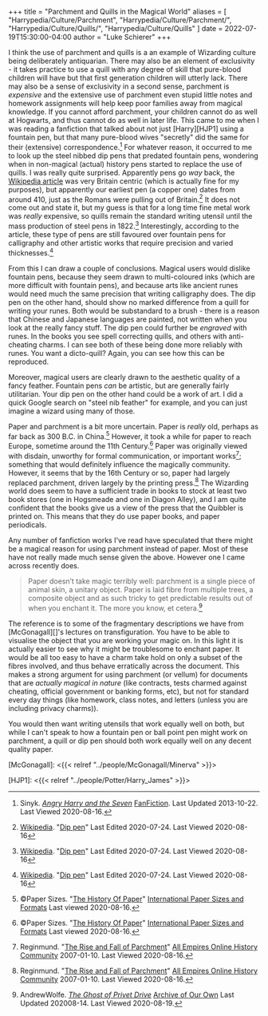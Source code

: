 +++
title = "Parchment and Quills in the Magical World"
aliases = [
  "Harrypedia/Culture/Parchment",
  "Harrypedia/Culture/Parchment/",
  "Harrypedia/Culture/Quills/",
  "Harrypedia/Culture/Quills"
]
date = 2022-07-19T15:30:00-04:00
author = "Luke Schierer"
+++

I think the use of parchment and quills is a an example of Wizarding culture
being deliberately antiquarian.  There may also be an element of exclusivity -
it takes practice to use a quill with any degree of skill that pure-blood
children will have but that first generation children will utterly lack.  There
may also be a sense of exclusivity in a second sense, parchment is *expensive*
and the extensive use of parchment even stupid little notes and homework
assignments will help keep poor families away from magical knowledge.  If you
cannot afford parchment, your children cannot do as well at Hogwarts, and thus
cannot do as well in later life. This came to me when I was reading a fanfiction
that talked about not just [Harry][HJP1] using a fountain pen, but that many pure-blood
wives "secretly" did the same for their (extensive) correspondence.[^200816-3]
For whatever reason, it occurred to me to look up the steel nibbed dip pens that
predated fountain pens, wondering when in non-magical (actual) history pens
started to replace the use of quills.  I was really quite surprised.  Apparently
pens go *way* back, the [Wikipedia article](https://en.wikipedia.org) was very
Britain centric (which is actually fine for my purposes), but apparently our
earliest pen (a copper one) dates from around 410, just as the Romans were
pulling out of Britain.[^200816-4] It does not come out and state it, but my
guess is that for a long time fine metal work was *really* expensive, so quills
remain the standard writing utensil until the mass production of steel pens in
1822.[^200816-5]  Interestingly, according to the article, these type of pens
are still favoured over fountain pens for calligraphy and other artistic works
that require precision and varied thicknesses.[^200816-6]

From this I can draw a couple of conclusions.  Magical users would dislike
fountain pens, because they seem drawn to multi-coloured inks (which are more
difficult with fountain pens), and because arts like ancient runes would need
much the same precision that writing calligraphy does.  The dip pen on the other
hand, should show no marked difference from a quill for writing your runes.
Both would be substandard to a brush - there is a reason that Chinese and
Japanese languages are painted, not written when you look at the really fancy
stuff. The dip pen could further be *engraved* with runes.  In the books you see
spell correcting quills, and others with anti-cheating charms.  I can see both
of these being done more reliably with runes.  You want a dicto-quill?  Again,
you can see how this can be reproduced.

Moreover, magical users are clearly drawn to the aesthetic quality of a fancy
feather.  Fountain pens *can* be artistic, but are generally fairly utilitarian.
Your dip pen on the other hand could be a work of art.  I did a quick Google
search on "steel nib feather" for example, and you can just imagine a wizard
using many of those.

Paper and parchment is a bit more uncertain.  Paper is *really* old, perhaps as
far back as 300 B.C. in China.[^200816-7]  However, it took a while for paper
to reach Europe, sometime around the 11th Century.[^200816-8]  Paper was
originally viewed with disdain, unworthy for formal communication, or important
works[^200816-9]; something that would definitely influence the magically
community.  However, it seems that by the 16th Century or so, paper had largely
replaced parchment, driven largely by the printing press.[^200816-10] The
Wizarding world does seem to have a sufficient trade in books to stock at least
two book stores (one in Hogsmeade and one in Diagon Alley), and I am quite
confident that the books give us a view of the press that the Quibbler is
printed on.  This means that they do use paper books, and paper periodicals.

Any number of fanfiction works I've read have speculated that there might be a
magical reason for using parchment instead of paper.  Most of these have not
really made much sense given the above.  However one I came across recently
does.

> Paper doesn’t take magic terribly well: parchment is a single piece of
animal skin, a unitary object. Paper is laid fibre from multiple trees, a
composite object and as such tricky to get predictable results out of when you
enchant it. The more you know, et cetera.[^200819-1]

The reference is to some of the fragmentary descriptions we have from
[McGonagall][]'s lectures on transfiguration.  You have to be able to visualise
the object that you are working your magic on.  In this light it is actually
easier to see why it might be troublesome to enchant paper.  It would be all
too easy to have a charm take hold on only a subset of the fibres involved, and
thus behave erratically across the document.  This makes a strong argument for
using parchment (or vellum) for documents that are *actually magical in nature*
(like contracts, tests charmed against cheating, official government or banking
forms, etc), but not for standard every day things (like homework, class notes,
and letters (unless you are including privacy charms)).

You would then want writing utensils that work equally well on both, but while
I can't speak to how a fountain pen or ball point pen might work on parchment, a
quill or dip pen should both work equally well on any decent quality paper.

[McGonagall]: <{{< relref "../people/McGonagall/Minerva" >}}>

[HJP1]: <{{< relref "../people/Potter/Harry_James" >}}>

[^200819-1]: AndrewWolfe. _[The Ghost of Privet Drive](https://archiveofourown.org/works/21500365)_
    [Archive of Our Own](https://archiveofourown.org) Last Updated 202008-14. Last Viewed 2020-08-19.

[^200816-3]: Sinyk. _[Angry Harry and the Seven](https://www.fanfiction.net/s/9750991)_
    [FanFiction](https://www.fanfiction.net/). Last Updated 2013-10-22. Last Viewed
    2020-08-16.

[^200816-4]: [Wikipedia](https://en.wikipedia.org/).
    "[Dip pen](https://en.wikipedia.org/wiki/Dip_pen)" Last Edited 2020-07-24. Last Viewed 2020-08-16

[^200816-5]: [Wikipedia](https://en.wikipedia.org/).
    "[Dip pen](https://en.wikipedia.org/wiki/Dip_pen)" Last Edited 2020-07-24. Last
    Viewed 2020-08-16

[^200816-6]: [Wikipedia](https://en.wikipedia.org/).
    "[Dip pen](https://en.wikipedia.org/wiki/Dip_pen)" Last Edited 2020-07-24. Last
    Viewed 2020-08-16

[^200816-7]: ©Paper Sizes. "[The History Of Paper](https://www.papersizes.org/paper-history-overview.htm)"
    [International Paper Sizes and Formats](https://www.papersizes.org/) Last viewed 2020-08-16.

[^200816-8]: ©Paper Sizes. "[The History Of Paper](https://www.papersizes.org/paper-history-overview.htm)"
    [International Paper Sizes and Formats](https://www.papersizes.org/) Last viewed
    2020-08-16.

[^200816-9]: Reginmund. "[The Rise and Fall of Parchment](http://www.allempires.com/article/index.php?q=parchment)"
    [All Empires Online History Community](http://www.allempires.com/) 2007-01-10. Last Viewed 2020-08-16.

[^200816-10]: Reginmund. "[The Rise and Fall of Parchment](http://www.allempires.com/article/index.php?q=parchment)"
    [All Empires Online History Community](http://www.allempires.com/) 2007-01-10.
    Last Viewed 2020-08-16.

[^210220-2]: you see this in a number of works, but I currently remember:
    * Shygui. _[A Fateful Walk](https://www.fanfiction.net/s/12150047)_
        [Chapter 8](https://www.fanfiction.net/s/12150047/8/A-Fateful-Walk).
        Updated: 2018-09-05; Published: 2016-09-15; Last Viewed: 2021-02-20.
    * Sinyk. _[Angry Harry and the Seven](https://www.fanfiction.net/s/9750991)_
        [Chapter 7](https://www.fanfiction.net/s/9750991/17/Angry-Harry-and-the-Seven)
        Updated: 2013-10-22; Published: 2013-10-09; Last Viewed 2021-02-20.

